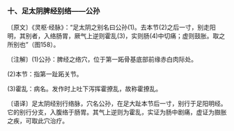 ### 十、足太阴脾经别络——公孙

〔原文〕《灵枢·经脉》：“足太阴之别名曰公孙(1)。去本节(2)之后一寸，别走阳明，其别者，入络肠胃，厥气上逆则霍乱(3)，实则肠(4)中切痛；虚则鼓胀。取之所别也”（图158）。

〔注解〕(1)公孙：脾经之络穴，位于第一跖骨基底部前缘赤白肉际处。

(2)本节：指第一趾跖关节。

(3)霍乱：病名。发作时上吐下泻挥霍撩乱，故称霍撩乱。

〔语译〕足太阴经别行络脉，穴名公孙，在足大趾本节后一寸，别行于足阳明经。它的别行分支，入腹络于肠胃。其气上逆则为霍乱，实证为肠中剧痛，虚证为臌胀之疾，可取此穴治疗。
